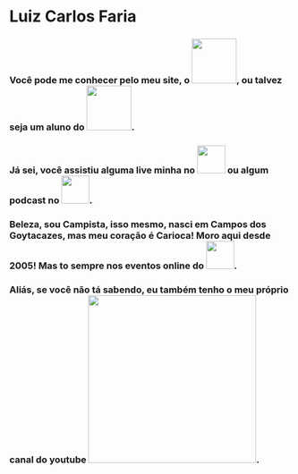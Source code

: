 # Luiz Carlos Faria


### Você pode me conhecer pelo meu site, o <img src="https://gago.io/wp-content/uploads/2018/07/logo-gago3-chumbo.png" width="80">, ou talvez seja um aluno do <img src="https://dockerdefinitivo.com/wp-content/uploads/2019/12/logo-2-2-azul-e1576220349540-100x58.png" width="80">. 

### Já sei, você assistiu alguma live minha no  <img src="https://yt3.ggpht.com/a/AATXAJwWcWCcUbY3OwKSf9_WqQ7PDkp0BNMZXicB1wLP_A=s100-c-k-c0xffffffff-no-rj-mo" width="50"> ou algum podcast no <img src="https://devshow.com.br/wp-content/uploads/2019/02/logo.jpg" width="50">.

### Beleza, sou Campista, isso mesmo, nasci em Campos dos Goytacazes, mas meu coração é Carioca! Moro aqui desde 2005! Mas to sempre nos eventos online do <img src="https://gago.io/wp-content/uploads/2019/06/meetup-dotnetsp.png" width="50">.

### Aliás, se você não tá sabendo, eu também tenho o meu próprio canal do youtube <img src="https://gago.io/wp-content/uploads/2020/08/subscribe-curto.gif" width="300">.
